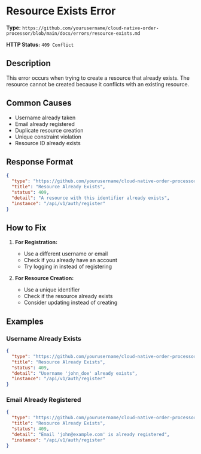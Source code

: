 # Resource Exists Error

**Type:** `https://github.com/yourusername/cloud-native-order-processor/blob/main/docs/errors/resource-exists.md`

**HTTP Status:** `409 Conflict`

## Description

This error occurs when trying to create a resource that already exists. The resource cannot be created because it conflicts with an existing resource.

## Common Causes

- Username already taken
- Email already registered
- Duplicate resource creation
- Unique constraint violation
- Resource ID already exists

## Response Format

```json
{
  "type": "https://github.com/yourusername/cloud-native-order-processor/blob/main/docs/errors/resource-exists.md",
  "title": "Resource Already Exists",
  "status": 409,
  "detail": "A resource with this identifier already exists",
  "instance": "/api/v1/auth/register"
}
```

## How to Fix

1. **For Registration:**
   - Use a different username or email
   - Check if you already have an account
   - Try logging in instead of registering

2. **For Resource Creation:**
   - Use a unique identifier
   - Check if the resource already exists
   - Consider updating instead of creating

## Examples

### Username Already Exists
```json
{
  "type": "https://github.com/yourusername/cloud-native-order-processor/blob/main/docs/errors/resource-exists.md",
  "title": "Resource Already Exists",
  "status": 409,
  "detail": "Username 'john_doe' already exists",
  "instance": "/api/v1/auth/register"
}
```

### Email Already Registered
```json
{
  "type": "https://github.com/yourusername/cloud-native-order-processor/blob/main/docs/errors/resource-exists.md",
  "title": "Resource Already Exists",
  "status": 409,
  "detail": "Email 'john@example.com' is already registered",
  "instance": "/api/v1/auth/register"
}
```